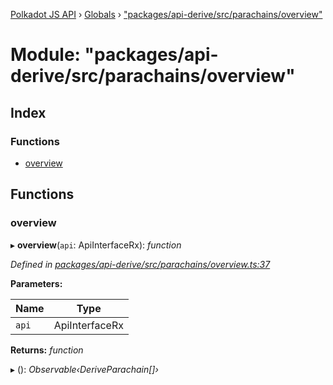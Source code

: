 [Polkadot JS API](../README.md) › [Globals](../globals.md) › ["packages/api-derive/src/parachains/overview"](_packages_api_derive_src_parachains_overview_.md)

# Module: "packages/api-derive/src/parachains/overview"

## Index

### Functions

* [overview](_packages_api_derive_src_parachains_overview_.md#overview)

## Functions

###  overview

▸ **overview**(`api`: ApiInterfaceRx): *function*

*Defined in [packages/api-derive/src/parachains/overview.ts:37](https://github.com/polkadot-js/api/blob/a1df86468/packages/api-derive/src/parachains/overview.ts#L37)*

**Parameters:**

Name | Type |
------ | ------ |
`api` | ApiInterfaceRx |

**Returns:** *function*

▸ (): *Observable‹DeriveParachain[]›*
